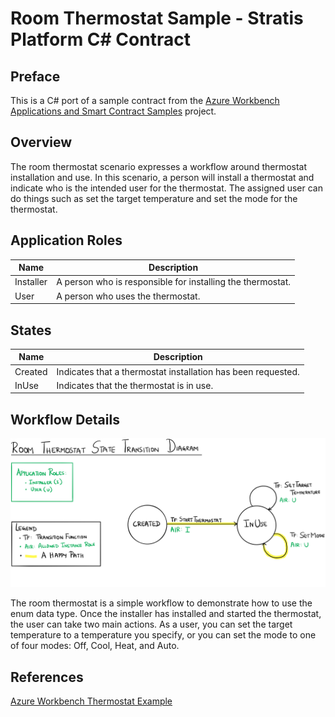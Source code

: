 Room Thermostat Sample - Stratis Platform C# Contract
====================================================

Preface
---------
This is a C# port of a sample contract from the [Azure Workbench Applications and Smart Contract Samples](https://github.com/Azure-Samples/blockchain/tree/master/blockchain-workbench/application-and-smart-contract-samples) project.

Overview 
---------

The room thermostat scenario expresses a workflow around thermostat installation and use. In this scenario, a person will install a thermostat and indicate who is the intended user for the thermostat. The assigned user can do things such as set the target temperature and set the mode for the thermostat.

Application Roles 
------------------

| Name       | Description                                                                                         |
|------------|-----------------------------------------------------------------------------------------------------|
| Installer | A person who is responsible for installing the thermostat.                                             |
| User | A person who uses the thermostat.  |


States 
-------

| Name                 | Description                                                                                                 |
|----------------------|-------------------------------------------------------------------------------------------------------------|
| Created | Indicates that a thermostat installation has been requested. |
| InUse | Indicates that the thermostat is in use. |


Workflow Details
----------------

![](diagram.png)

The room thermostat is a simple workflow to demonstrate how to use the enum data type. Once the installer has installed and started the thermostat, the user can take two main actions. As a user, you can set the target temperature to a temperature you specify, or you can set the mode to one of four modes: Off, Cool, Heat, and Auto. 

References
-----------------
[Azure Workbench Thermostat Example](https://github.com/Azure-Samples/blockchain/tree/master/blockchain-workbench/application-and-smart-contract-samples/room-thermostat)